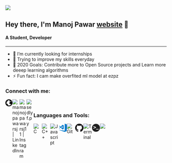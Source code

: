 



![](https://komarev.com/ghpvc/?username=manojpawarsj12)



## Hey there, I'm Manoj Pawar [website] 👋
#### A Student, Developer 
---
- 🔭 I’m currently looking for internships
- 🌱 Trying to improve my skills everyday
- 🥅 2020 Goals: Contribute more to Open Source projects and Learn more deeep learning algorithms
- ⚡ Fun fact: I cam make overfited ml model at ezpz

### Connect with me:

[<img align="left" alt="manojpawarsj.me" width="22px" src="https://raw.githubusercontent.com/iconic/open-iconic/master/svg/globe.svg" />][website]

[<img align="left" alt="manojpawarsj | LinkedIn" width="22px" src="https://cdn.jsdelivr.net/npm/simple-icons@v3/icons/linkedin.svg" />][linkedin]
[<img align="left" alt="manojpawarsj11 | Instagram" width="22px" src="https://cdn.jsdelivr.net/npm/simple-icons@v3/icons/instagram.svg" />][instagram]
[<img align="left" alt="sedlyf.py" width="22px" src="https://cdn.jsdelivr.net/npm/simple-icons@v3/icons/facebook.svg" />][facebook]

<br />

### Languages and Tools:

<img align="left" alt="C" width="26px" src="https://img.icons8.com/color/48/000000/c-programming.png" />

<img align="left" alt="C++" width="26px" src="https://img.icons8.com/ios-filled/26/000000/c-plus-plus-logo.png"/>

<img align="left" alt="Javascript" width="26px" src="https://img.icons8.com/ios-filled/26/000000/javascript.png"/>



<img src="https://img.icons8.com/ios-filled/26/000000/python.png"/>

<img align="left" alt="Visual Studio Code" width="26px" src="https://raw.githubusercontent.com/github/explore/80688e429a7d4ef2fca1e82350fe8e3517d3494d/topics/visual-studio-code/visual-studio-code.png" />

<img align="left" alt="Git" width="26px" src="https://img.icons8.com/color/48/000000/git.png" />

<img align="left" alt="GitHub" width="26px" src="https://raw.githubusercontent.com/github/explore/78df643247d429f6cc873026c0622819ad797942/topics/github/github.png" />

<img align="left" alt="Terminal" width="26px" src="https://img.icons8.com/ios-filled/50/000000/linux.png" />

<img align="left" alt="Terminal" width="26px" src="https://raw.githubusercontent.com/github/explore/80688e429a7d4ef2fca1e82350fe8e3517d3494d/topics/terminal/terminal.png" />







[website]: https://manojpawarsj.me/

[instagram]: https://instagram.com/manojpawarsj11
[linkedin]: https://linkedin.com/in/manojpawarsj
[facebook]: https://facebook.com/sedlyf
[xda]: https://forum.xda-developers.com/member.php?u=9778581

